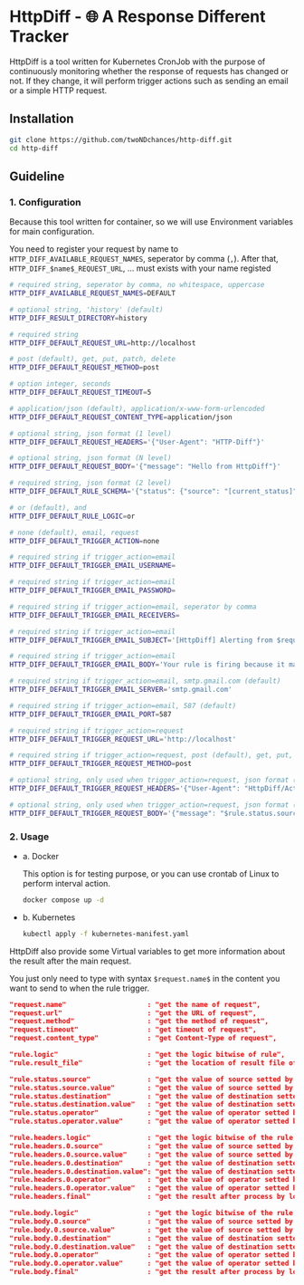 # HttpDiff - 🌐 A Response Different Tracker

HttpDiff is a tool written for Kubernetes CronJob with the purpose of continuously monitoring whether the response of requests has changed or not. If they change, it will perform trigger actions such as sending an email or a simple HTTP request.

## Installation

```bash
git clone https://github.com/twoNDchances/http-diff.git
cd http-diff
```

## Guideline

### 1. Configuration

Because this tool written for container, so we will use Environment variables for main configuration.

You need to register your request by name to `HTTP_DIFF_AVAILABLE_REQUEST_NAMES`, seperator by comma (`,`). After that, `HTTP_DIFF_$name$_REQUEST_URL`, ... must exists with your name registed

```bash
# required string, seperator by comma, no whitespace, uppercase
HTTP_DIFF_AVAILABLE_REQUEST_NAMES=DEFAULT

# optional string, 'history' (default)
HTTP_DIFF_RESULT_DIRECTORY=history

# required string
HTTP_DIFF_DEFAULT_REQUEST_URL=http://localhost

# post (default), get, put, patch, delete
HTTP_DIFF_DEFAULT_REQUEST_METHOD=post

# option integer, seconds
HTTP_DIFF_DEFAULT_REQUEST_TIMEOUT=5

# application/json (default), application/x-www-form-urlencoded
HTTP_DIFF_DEFAULT_REQUEST_CONTENT_TYPE=application/json

# optional string, json format (1 level)
HTTP_DIFF_DEFAULT_REQUEST_HEADERS='{"User-Agent": "HTTP-Diff"}'

# optional string, json format (N level)
HTTP_DIFF_DEFAULT_REQUEST_BODY='{"message": "Hello from HttpDiff"}'

# required string, json format (2 level)
HTTP_DIFF_DEFAULT_RULE_SCHEMA='{"status": {"source": "[current_status]", "operator": "similar", "destination": 200}}'

# or (default), and
HTTP_DIFF_DEFAULT_RULE_LOGIC=or

# none (default), email, request
HTTP_DIFF_DEFAULT_TRIGGER_ACTION=none

# required string if trigger_action=email
HTTP_DIFF_DEFAULT_TRIGGER_EMAIL_USERNAME=

# required string if trigger_action=email
HTTP_DIFF_DEFAULT_TRIGGER_EMAIL_PASSWORD=

# required string if trigger_action=email, seperator by comma
HTTP_DIFF_DEFAULT_TRIGGER_EMAIL_RECEIVERS=

# required string if trigger_action=email
HTTP_DIFF_DEFAULT_TRIGGER_EMAIL_SUBJECT='[HttpDiff] Alerting from $request.name$'

# required string if trigger_action=email
HTTP_DIFF_DEFAULT_TRIGGER_EMAIL_BODY='Your rule is firing because it matches when fetching $request.url$ using $request.method$ method'

# required string if trigger_action=email, smtp.gmail.com (default)
HTTP_DIFF_DEFAULT_TRIGGER_EMAIL_SERVER='smtp.gmail.com'

# required string if trigger_action=email, 587 (default)
HTTP_DIFF_DEFAULT_TRIGGER_EMAIL_PORT=587

# required string if trigger_action=request
HTTP_DIFF_DEFAULT_TRIGGER_REQUEST_URL='http://localhost'

# required string if trigger_action=request, post (default), get, put, patch, delete
HTTP_DIFF_DEFAULT_TRIGGER_REQUEST_METHOD=post

# optional string, only used when trigger_action=request, json format (1 level)
HTTP_DIFF_DEFAULT_TRIGGER_REQUEST_HEADERS='{"User-Agent": "HttpDiff/Action"}'

# optional string, only used when trigger_action=request, json format (N level)
HTTP_DIFF_DEFAULT_TRIGGER_REQUEST_BODY='{"message": "$rule.status.source$ $rule.status.operator$ $rule.status.destination$ => $rule.status.source.value$ $rule.status.operator.value$ $rule.status.destination.value$"}'
```

### 2. Usage

- a. Docker

    This option is for testing purpose, or you can use crontab of Linux to perform interval action.

    ```bash
    docker compose up -d
    ```

- b. Kubernetes

    ```bash
    kubectl apply -f kubernetes-manifest.yaml
    ```

HttpDiff also provide some Virtual variables to get more information about the result after the main request.

You just only need to type with syntax `$request.name$` in the content you want to send to when the rule trigger.

```json
"request.name"                    : "get the name of request",
"request.url"                     : "get the URL of request",
"request.method"                  : "get the method of request",
"request.timeout"                 : "get timeout of request",
"request.content_type"            : "get Content-Type of request",

"rule.logic"                      : "get the logic bitwise of rule",
"rule.result_file"                : "get the location of result file of request",

"rule.status.source"              : "get the value of source setted by you",
"rule.status.source.value"        : "get the value of source setted by request",
"rule.status.destination"         : "get the value of destination setted by you",
"rule.status.destination.value"   : "get the value of destination setted by request",
"rule.status.operator"            : "get the value of operator setted by you",
"rule.status.operator.value"      : "get the value of operator setted by request",

"rule.headers.logic"              : "get the logic bitwise of the rule of headers",
"rule.headers.0.source"           : "get the value of source setted by you",
"rule.headers.0.source.value"     : "get the value of source setted by request",
"rule.headers.0.destination"      : "get the value of destination setted by you",
"rule.headers.0.destination.value": "get the value of destination setted by request",
"rule.headers.0.operator"         : "get the value of operator setted by you",
"rule.headers.0.operator.value"   : "get the value of operator setted by request",
"rule.headers.final"              : "get the result after process by logic bitwise of headers"

"rule.body.logic"                 : "get the logic bitwise of the rule of body",
"rule.body.0.source"              : "get the value of source setted by you",
"rule.body.0.source.value"        : "get the value of source setted by request",
"rule.body.0.destination"         : "get the value of destination setted by you",
"rule.body.0.destination.value"   : "get the value of destination setted by request",
"rule.body.0.operator"            : "get the value of operator setted by you",
"rule.body.0.operator.value"      : "get the value of operator setted by request",
"rule.body.final"                 : "get the result after process by logic bitwise of body",
```
